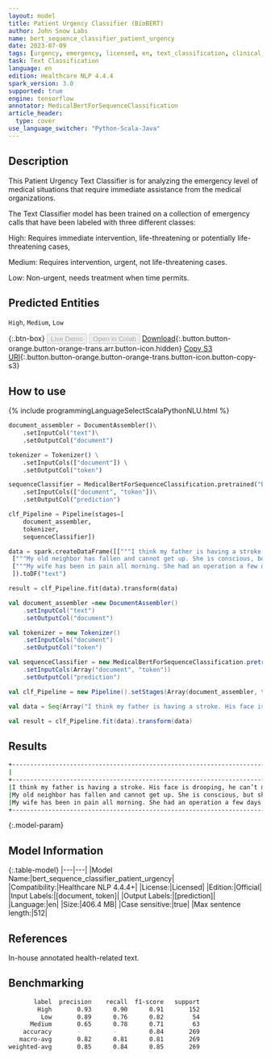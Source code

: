 ```yaml
---
layout: model
title: Patient Urgency Classifier (BioBERT)
author: John Snow Labs
name: bert_sequence_classifier_patient_urgency
date: 2023-07-09
tags: [urgency, emergency, licensed, en, text_classification, clinical, tensorflow]
task: Text Classification
language: en
edition: Healthcare NLP 4.4.4
spark_version: 3.0
supported: true
engine: tensorflow
annotator: MedicalBertForSequenceClassification
article_header:
  type: cover
use_language_switcher: "Python-Scala-Java"
---
```


## Description

This Patient Urgency Text Classifier is for analyzing the emergency level of medical situations that require immediate assistance from the medical organizations.

The Text Classifier model has been trained on a collection of emergency calls that have been labeled with three different classes:

High: Requires immediate intervention, life-threatening or potentially life-threatening cases,

Medium: Requires intervention, urgent, not life-threatening cases.

Low: Non-urgent, needs treatment when time permits.

## Predicted Entities

`High`, `Medium`, `Low`

{:.btn-box}
<button class="button button-orange" disabled>Live Demo</button>
<button class="button button-orange" disabled>Open in Colab</button>
[Download](https://s3.amazonaws.com/auxdata.johnsnowlabs.com/clinical/models/bert_sequence_classifier_patient_urgency_en_4.4.4_3.0_1688867233593.zip){:.button.button-orange.button-orange-trans.arr.button-icon.hidden}
[Copy S3 URI](s3://auxdata.johnsnowlabs.com/clinical/models/bert_sequence_classifier_patient_urgency_en_4.4.4_3.0_1688867233593.zip){:.button.button-orange.button-orange-trans.button-icon.button-copy-s3}

## How to use



<div class="tabs-box" markdown="1">
{% include programmingLanguageSelectScalaPythonNLU.html %}
  
```python
document_assembler = DocumentAssembler()\
    .setInputCol("text")\
    .setOutputCol("document")

tokenizer = Tokenizer() \
    .setInputCols(["document"]) \
    .setOutputCol("token")

sequenceClassifier = MedicalBertForSequenceClassification.pretrained("bert_sequence_classifier_patient_urgency", "en", "clinical/models")\
    .setInputCols(["document", "token"])\
    .setOutputCol("prediction")

clf_Pipeline = Pipeline(stages=[
    document_assembler,
    tokenizer,
    sequenceClassifier])

data = spark.createDataFrame([["""I think my father is having a stroke. His face is drooping, he can’t move his right side and he’s slurring his speech. He is breathing, but it’s really ragged. And, he is not responding when I talk to him…he seems out of it."""], 
 ["""My old neighbor has fallen and cannot get up. She is conscious, but she is in a lot of pain and cannot move."""],
 ["""My wife has been in pain all morning. She had an operation a few days ago. This morning, she woke up in pain and is having a hard time moving around. The pain is around the surgery area. It is not severe, but it’s making her uncomfortable. She does not have fever, nausea or vomiting. There’s some slight feeling of being bloated."""],
 ]).toDF("text")

result = clf_Pipeline.fit(data).transform(data)
```
```scala
val document_assembler =new DocumentAssembler()
    .setInputCol("text")
    .setOutputCol("document")

val tokenizer = new Tokenizer()
    .setInputCols("document")
    .setOutputCol("token")

val sequenceClassifier = new MedicalBertForSequenceClassification.pretrained("bert_sequence_classifier_patient_urgency", "en", "clinical/models")
    .setInputCols(Array("document", "token"))
    .setOutputCol("prediction")

val clf_Pipeline = new Pipeline().setStages(Array(document_assembler, tokenizer, sequenceClassifier))

val data = Seq(Array("I think my father is having a stroke. His face is drooping, he can’t move his right side and he’s slurring his speech. He is breathing, but it’s really ragged. And, he is not responding when I talk to him…he seems out of it.", "My old neighbor has fallen and cannot get up. She is conscious, but she is in a lot of pain and cannot move.", "My wife has been in pain all morning. She had an operation a few days ago. This morning, she woke up in pain and is having a hard time moving around. The pain is around the surgery area. It is not severe, but it’s making her uncomfortable. She does not have fever, nausea or vomiting. There’s some slight feeling of being bloated.")).toDS().toDF("text")

val result = clf_Pipeline.fit(data).transform(data)
```
</div>

## Results

```bash
+----------------------------------------------------------------------------------------------------+--------+
|                                                                                                text|  result|
+----------------------------------------------------------------------------------------------------+--------+
|I think my father is having a stroke. His face is drooping, he can’t move his right side and he’s...|  [High]|
|My old neighbor has fallen and cannot get up. She is conscious, but she is in a lot of pain and c...|[Medium]|
|My wife has been in pain all morning. She had an operation a few days ago. This morning, she woke...|   [Low]|
+----------------------------------------------------------------------------------------------------+--------+
```

{:.model-param}
## Model Information

{:.table-model}
|---|---|
|Model Name:|bert_sequence_classifier_patient_urgency|
|Compatibility:|Healthcare NLP 4.4.4+|
|License:|Licensed|
|Edition:|Official|
|Input Labels:|[document, token]|
|Output Labels:|[prediction]|
|Language:|en|
|Size:|406.4 MB|
|Case sensitive:|true|
|Max sentence length:|512|

## References

In-house annotated health-related text.

## Benchmarking

```bash
       label  precision    recall  f1-score   support
        High       0.93      0.90      0.91       152
         Low       0.89      0.76      0.82        54
      Medium       0.65      0.78      0.71        63
    accuracy       -         -         0.84       269
   macro-avg       0.82      0.81      0.81       269
weighted-avg       0.85      0.84      0.85       269
```
